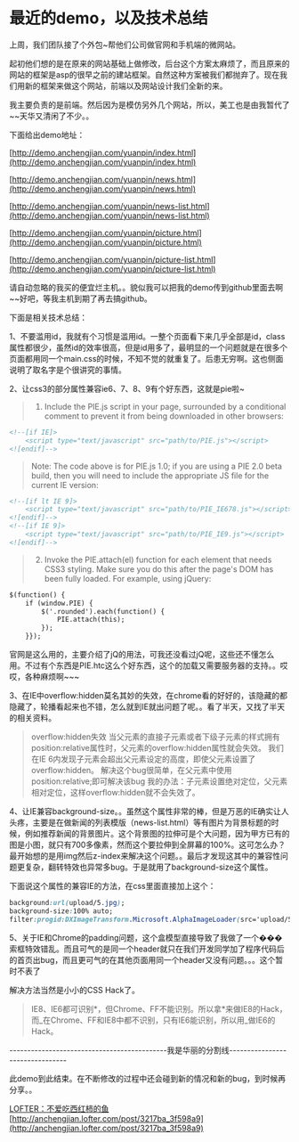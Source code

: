 # 最近的demo，以及技术总结

上周，我们团队接了个外包~帮他们公司做官网和手机端的微网站。

起初他们想的是在原来的网站基础上做修改，后台这个方案太麻烦了，而且原来的网站的框架是asp的很早之前的建站框架。自然这种方案被我们都抛弃了。现在我们用新的框架来做这个网站，前端以及网站设计我们全新的来。

我主要负责的是前端。然后因为是模仿另外几个网站，所以，美工也是由我暂代了~~天华又清闲了不少。。

下面给出demo地址：

[http://demo.anchengjian.com/yuanpin/index.html](http://demo.anchengjian.com/yuanpin/index.html)

[http://demo.anchengjian.com/yuanpin/news.html](http://demo.anchengjian.com/yuanpin/news.html)

[http://demo.anchengjian.com/yuanpin/news-list.html](http://demo.anchengjian.com/yuanpin/news-list.html)

[http://demo.anchengjian.com/yuanpin/picture.html](http://demo.anchengjian.com/yuanpin/picture.html)

[http://demo.anchengjian.com/yuanpin/picture-list.html](http://demo.anchengjian.com/yuanpin/picture-list.html)

请自动忽略的我买的便宜烂主机。。貌似我可以把我的demo传到github里面去啊~~好吧，等我主机到期了再去搞github。

下面是相关技术总结：

1、不要滥用id，我就有个习惯是滥用id。一整个页面看下来几乎全部是id，class属性都很少，虽然id的效率很高，但是id用多了，最明显的一个问题就是在很多个页面都用同一个main.css的时候，不知不觉的就重复了。后患无穷啊。这也侧面说明了取名字是个很讲究的事情。

2、让css3的部分属性兼容ie6、7、8、9有个好东西，这就是pie啦~

> 1.  Include the PIE.js script in your page, surrounded by a conditional comment to prevent it from being downloaded in other browsers:

```html
<!--[if IE]>
    <script type="text/javascript" src="path/to/PIE.js"></script>
<![endif]-->
```

> Note: The code above is for PIE.js 1.0; if you are using a PIE 2.0 beta build, then you will need to include the appropriate JS file for the current IE version:

```html
<!--[if lt IE 9]>
    <script type="text/javascript" src="path/to/PIE_IE678.js"></script>
<![endif]-->
<!--[if IE 9]>
    <script type="text/javascript" src="path/to/PIE_IE9.js"></script>
<![endif]-->
```

> 2.  Invoke the PIE.attach(el) function for each element that needs CSS3 styling. Make sure you do this after the page's DOM has been fully loaded. For example, using jQuery:

```html
$(function() {
    if (window.PIE) {
        $('.rounded').each(function() {
            PIE.attach(this);
        });
    }});
```

官网是这么用的，主要介绍了jQ的用法，可我还没看过jQ呢，这些还不懂怎么用。不过有个东西是PIE.htc这么个好东西，这个的加载又需要服务器的支持。。哎哎，各种麻烦啊~~~

3、在IE中overflow:hidden莫名其妙的失效，在chrome看的好好的，该隐藏的都隐藏了，轮播看起来也不错，怎么就到IE就出问题了呢。。看了半天，又找了半天的相关资料。

> overflow:hidden失效 
> 当父元素的直接子元素或者下级子元素的样式拥有position:relative属性时，父元素的overflow:hidden属性就会失效。 
> 我们在IE 6内发现子元素会超出父元素设定的高度，即使父元素设置了overflow:hidden。 
> 解决这个bug很简单，在父元素中使用position:relative;即可解决该bug 
> 我的办法：子元素设置绝对定位，父元素相对定位，这样overflow:hidden就不会失效了。 

4、让IE兼容background-size。。虽然这个属性非常的棒，但是万恶的IE确实让人头疼，主要是在做新闻的列表模版（news-list.html）等有图片为背景标题的时候，例如推荐新闻的背景图片。这个背景图的拉伸可是个大问题，因为甲方已有的图是小图，就只有700多像素，然而这个要拉伸到全屏幕的100%。这可怎么办？最开始想的是用img然后z-index来解决这个问题。。最后才发现这其中的兼容性问题更复杂，翻转特效也异常多bug。于是就用了background-size这个属性。

下面说这个属性的兼容IE的方法，在css里面直接加上这个：

```css
background:url(upload/5.jpg);
background-size:100% auto;
filter:progid:DXImageTransform.Microsoft.AlphaImageLoader(src='upload/5.jpg',sizingMethod='scale'); 
```

5、关于IE和Chrome的padding问题，这个盒模型直接导致了我做了一个���索框特效错乱。而且可气的是同一个header就只在我们开发同学加了程序代码后的首页出bug，而且更可气的在其他页面用同一个header又没有问题。。。这个暂时不表了

解决方法当然是小小的CSS Hack了。

> IE8、IE6都可识别*，但Chrome、FF不能识别。所以拿*来做IE8的Hack，而_在Chrome、FF和IE8中都不识别，只有IE6能识别，所以用_做IE6的Hack。 

--------------------------------------------我是华丽的分割线--------------------------------

此demo到此结束。在不断修改的过程中还会碰到新的情况和新的bug，到时候再分享。。

[LOFTER：不爱吃西红柿的鱼](http://anchengjian.lofter.com)   [http://anchengjian.lofter.com/post/3217ba_3f598a9](http://anchengjian.lofter.com/post/3217ba_3f598a9)